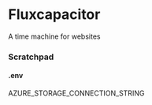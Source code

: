 # Fluxcapacitor

A time machine for websites

### Scratchpad

#### .env

AZURE_STORAGE_CONNECTION_STRING
